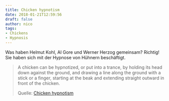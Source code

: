 ```yaml
---
title: Chicken hypnotism
date: 2018-01-21T12:59:56
draft: false
author: nico
tags: 
- Chickens
- Hypnosis
---
```


Was haben Helmut Kohl, Al Gore und Werner Herzog gemeinsam? Richtig! Sie haben sich mit der Hypnose von Hühnern beschäftigt.

> A chicken can be hypnotized, or put into a trance, by holding its head down
> against the ground, and drawing a line along the ground with a stick or a
> finger, starting at the beak and extending straight outward in front of the
> chicken.
>
> Quelle: [Chicken hypnotism](https://en.wikipedia.org/wiki/Chicken_hypnotism)
